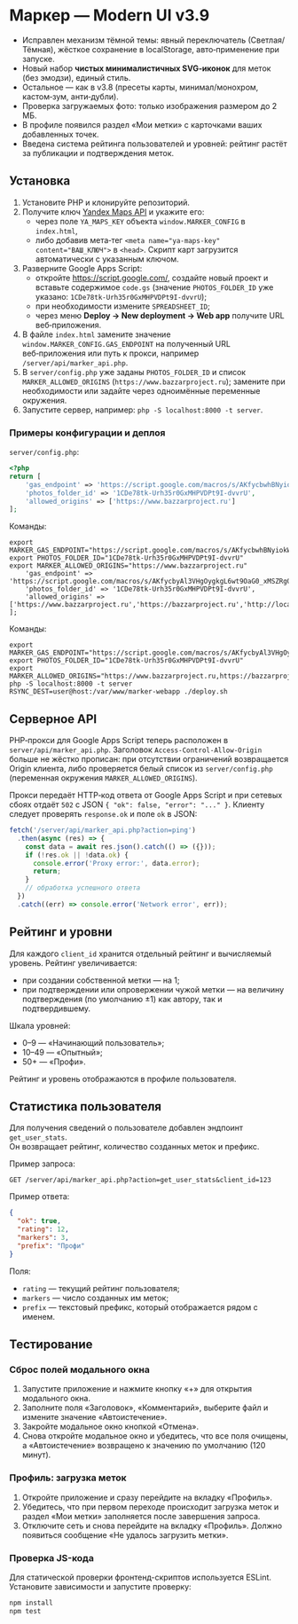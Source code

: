 # Маркер — Modern UI v3.9
- Исправлен механизм тёмной темы: явный переключатель (Светлая/Тёмная), жёсткое сохранение в localStorage, авто‑применение при запуске.
- Новый набор **чистых минималистичных SVG‑иконок** для меток (без эмодзи), единый стиль.
- Остальное — как в v3.8 (пресеты карты, минимал/монохром, кастом‑зум, анти‑дубли).
- Проверка загружаемых фото: только изображения размером до 2 МБ.
- В профиле появился раздел «Мои метки» с карточками ваших добавленных точек.
- Введена система рейтинга пользователей и уровней: рейтинг растёт за публикации и подтверждения меток.

## Установка

1. Установите PHP и клонируйте репозиторий.
2. Получите ключ [Yandex Maps API](https://developer.tech.yandex.ru/) и укажите его:
   - через поле `YA_MAPS_KEY` объекта `window.MARKER_CONFIG` в `index.html`,
   - либо добавив мета‑тег `<meta name="ya-maps-key" content="ВАШ_КЛЮЧ">` в `<head>`.
   Скрипт карт загрузится автоматически с указанным ключом.
3. Разверните Google Apps Script:
   - откройте <https://script.google.com/>, создайте новый проект и вставьте содержимое `code.gs` (значение `PHOTOS_FOLDER_ID` уже указано: `1CDe78tk-Urh35r0GxMHPVDPt9I-dvvrU`);
   - при необходимости измените `SPREADSHEET_ID`;
   - через меню **Deploy → New deployment → Web app** получите URL веб‑приложения.
4. В файле `index.html` замените значение `window.MARKER_CONFIG.GAS_ENDPOINT` на полученный URL веб‑приложения или путь к прокси, например `/server/api/marker_api.php`.
5. В `server/config.php` уже заданы `PHOTOS_FOLDER_ID` и список `MARKER_ALLOWED_ORIGINS` (`https://www.bazzarproject.ru`); замените при необходимости или задайте через одноимённые переменные окружения.
6. Запустите сервер, например: `php -S localhost:8000 -t server`.


### Примеры конфигурации и деплоя

`server/config.php`:

```php
<?php
return [
    'gas_endpoint' => 'https://script.google.com/macros/s/AKfycbwhBNyiokWlf6ifcD7sG0oOhU_xFIQrGBW8ZBDpZa_PmyGdYlQ0HRN0Zqgrn2em6CgSWA/exec',
    'photos_folder_id' => '1CDe78tk-Urh35r0GxMHPVDPt9I-dvvrU',
    'allowed_origins' => ['https://www.bazzarproject.ru']
];
```

Команды:

```
export MARKER_GAS_ENDPOINT="https://script.google.com/macros/s/AKfycbwhBNyiokWlf6ifcD7sG0oOhU_xFIQrGBW8ZBDpZa_PmyGdYlQ0HRN0Zqgrn2em6CgSWA/exec"
export PHOTOS_FOLDER_ID="1CDe78tk-Urh35r0GxMHPVDPt9I-dvvrU"
export MARKER_ALLOWED_ORIGINS="https://www.bazzarproject.ru"
    'gas_endpoint' => 'https://script.google.com/macros/s/AKfycbyAl3VHgOygkgL6wt9OaG0_xMSZRg0j7kmfBlBeTlMVA6TkpwYAN0j61XggDLYwLqS0/exec',
    'photos_folder_id' => '1CDe78tk-Urh35r0GxMHPVDPt9I-dvvrU',
    'allowed_origins' => ['https://www.bazzarproject.ru','https://bazzarproject.ru','http://localhost:8000']
];
```

Команды:

```
export MARKER_GAS_ENDPOINT="https://script.google.com/macros/s/AKfycbyAl3VHgOygkgL6wt9OaG0_xMSZRg0j7kmfBlBeTlMVA6TkpwYAN0j61XggDLYwLqS0/exec"
export PHOTOS_FOLDER_ID="1CDe78tk-Urh35r0GxMHPVDPt9I-dvvrU"
export MARKER_ALLOWED_ORIGINS="https://www.bazzarproject.ru,https://bazzarproject.ru,http://localhost:8000"
php -S localhost:8000 -t server
RSYNC_DEST=user@host:/var/www/marker-webapp ./deploy.sh
```

## Серверное API

PHP‑прокси для Google Apps Script теперь расположен в `server/api/marker_api.php`.
Заголовок `Access-Control-Allow-Origin` больше не жёстко прописан: при отсутствии ограничений возвращается Origin клиента, либо проверяется белый список из `server/config.php` (переменная окружения `MARKER_ALLOWED_ORIGINS`).

Прокси передаёт HTTP‑код ответа от Google Apps Script и при сетевых сбоях отдаёт `502` с JSON `{ "ok": false, "error": "..." }`.
Клиенту следует проверять `response.ok` и поле `ok` в JSON:

```js
fetch('/server/api/marker_api.php?action=ping')
  .then(async (res) => {
    const data = await res.json().catch(() => ({}));
    if (!res.ok || !data.ok) {
      console.error('Proxy error:', data.error);
      return;
    }
    // обработка успешного ответа
  })
  .catch((err) => console.error('Network error', err));
```

## Рейтинг и уровни

Для каждого `client_id` хранится отдельный рейтинг и вычисляемый уровень.
Рейтинг увеличивается:

- при создании собственной метки — на 1;
- при подтверждении или опровержении чужой метки — на величину подтверждения (по умолчанию ±1) как автору, так и подтвердившему.

Шкала уровней:

- 0–9 — «Начинающий пользователь»;
- 10–49 — «Опытный»;
- 50+ — «Профи».

Рейтинг и уровень отображаются в профиле пользователя.

## Статистика пользователя

Для получения сведений о пользователе добавлен эндпоинт `get_user_stats`.  
Он возвращает рейтинг, количество созданных меток и префикс.

Пример запроса:

```
GET /server/api/marker_api.php?action=get_user_stats&client_id=123
```

Пример ответа:

```json
{
  "ok": true,
  "rating": 12,
  "markers": 3,
  "prefix": "Профи"
}
```

Поля:

- `rating` — текущий рейтинг пользователя;
- `markers` — число созданных им меток;
- `prefix` — текстовый префикс, который отображается рядом с именем.

## Тестирование

### Сброс полей модального окна

1. Запустите приложение и нажмите кнопку «+» для открытия модального окна.
2. Заполните поля «Заголовок», «Комментарий», выберите файл и измените значение «Автоистечение».
3. Закройте модальное окно кнопкой «Отмена».
4. Снова откройте модальное окно и убедитесь, что все поля очищены, а «Автоистечение» возвращено к значению по умолчанию (120 минут).

### Профиль: загрузка меток

1. Откройте приложение и сразу перейдите на вкладку «Профиль».
2. Убедитесь, что при первом переходе происходит загрузка меток и раздел «Мои метки» заполняется после завершения запроса.
3. Отключите сеть и снова перейдите на вкладку «Профиль». Должно появиться сообщение «Не удалось загрузить метки».

### Проверка JS-кода

Для статической проверки фронтенд-скриптов используется ESLint.
Установите зависимости и запустите проверку:

```bash
npm install
npm test
```
